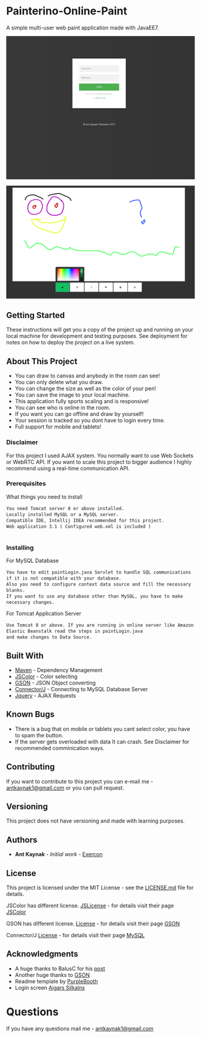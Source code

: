 # Painterino-Online-Paint


A simple multi-user web paint application made with JavaEE7.

![alt text](https://github.com/Exercon/Painterino-Online-Paint/blob/master/_screenshots/antweblogin.png)


![alt text](https://github.com/Exercon/Painterino-Online-Paint/blob/master/_screenshots/antwebmain.png)


## Getting Started

These instructions will get you a copy of the project up and running on your local machine for development and testing purposes. See deployment for notes on how to deploy the project on a live system.

## About This Project

* You can draw to canvas and anybody in the room can see!
* You can only delete what you draw.
* You can change the size as well as the color of your pen!
* You can save the image to your local machine.
* This application fully sports scaling and is responsive!
* You can see who is online in the room.
* If you want you can go offline and draw by yourself!
* Your session is tracked so you dont have to login every time.
* Full support for mobile and tablets!

### Disclaimer
For this project I used AJAX system. You normally want to use Web Sockets or WebRTC API.
If you want to scale this project to bigger audience I highly recommend using a real-time communication API.


### Prerequisites

What things you need to install

```
You need Tomcat server 8 or above installed.
Locally installed MySQL or a MySQL server.
Compatible IDE, Intellij IDEA recommended for this project.
Web application 3.1 ( Configured web.xml is included )


```

### Installing



For MySQL Database 

```
You have to edit paintLogin.java Servlet to handle SQL communications if it is not compatible with your database.
Also you need to configure context data source and fill the necessary blanks.
If you want to use any database other than MySQL, you have to make necessary changes.
```

For Tomcat Application Server

```
Use Tomcat 8 or above. If you are running in online server like Amazon Elastic Beanstalk read the steps in paintLogin.java
and make changes to Data Source.
```



## Built With

* [Maven](https://maven.apache.org/) - Dependency Management
* [JSColor](http://jscolor.com/) - Color selecting
* [GSON](https://github.com/google/gson) - JSON Object converting 
* [Connector/J](https://dev.mysql.com/downloads/connector/j/5.1.html) - Connecting to MySQL Database Server
* [Jquery](https://jquery.com/) - AJAX Requests 


## Known Bugs
* There is a bug that on mobile or tablets you cant select color, you have to spam the button.
* If the server gets overloaded with data It can crash. See Disclaimer for recommended comminication ways.

## Contributing

If you want to contribute to this project you can e-mail me - antkaynak1@gmail.com
or you can pull request.

## Versioning

This project does not have versioning and made with learning purposes.


## Authors 

* **Ant Kaynak** - *Initial work* - [Exercon](https://github.com/Exercon)


## License

This project is licensed under the MIT License - see the [LICENSE.md](https://github.com/Exercon/Painterino-Online-Paint/blob/master/LICENSE) file for details.

JSColor has different license. [JSLicense](http://www.gnu.org/licenses/gpl-3.0.txt) - for details
visit their page [JSColor](http://jscolor.com/)

GSON has different license. [License](http://www.apache.org/licenses/LICENSE-2.0) - for details 
visit their page [GSON](https://github.com/google/gson)

Connector/J [License](https://downloads.mysql.com/docs/licenses/connector-j-5.1-gpl-en.pdf) - for details
visit their page [MySQL](https://dev.mysql.com/downloads/connector/j/5.1.html)


## Acknowledgments

* A huge thanks to BalusC for his [post](https://stackoverflow.com/questions/3679465/find-number-of-active-sessions-created-from-a-given-client-ip/3679783#3679783)
* Another huge thanks to [GSON](https://github.com/google/gson)
* Readme template by [PurpleBooth](https://gist.github.com/PurpleBooth/109311bb0361f32d87a2)
* Login screen [Aigars Silkalns](https://codepen.io/colorlib/)

# Questions
If you have any questions mail me -  antkaynak1@gmail.com


